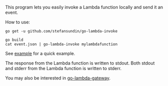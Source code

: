This program lets you easily invoke a Lambda function locally and send it an event.

How to use:
```
go get -u github.com/stefansundin/go-lambda-invoke

go build
cat event.json | go-lambda-invoke mylambdafunction
```

See [example](example) for a quick example.

The response from the Lambda function is written to stdout. Both stdout and stderr from the Lambda function is written to stderr.

You may also be interested in [go-lambda-gateway](https://github.com/stefansundin/go-lambda-gateway).
